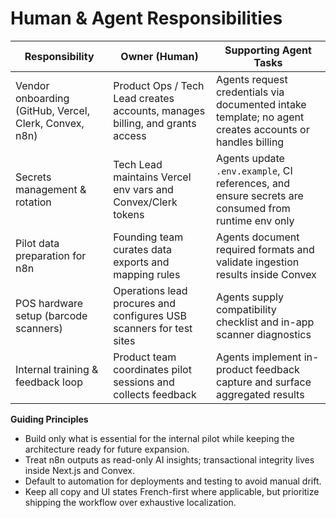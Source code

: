 # Human & Agent Responsibilities

| Responsibility | Owner (Human) | Supporting Agent Tasks |
| -------------- | ------------- | ---------------------- |
| Vendor onboarding (GitHub, Vercel, Clerk, Convex, n8n) | Product Ops / Tech Lead creates accounts, manages billing, and grants access | Agents request credentials via documented intake template; no agent creates accounts or handles billing |
| Secrets management & rotation | Tech Lead maintains Vercel env vars and Convex/Clerk tokens | Agents update `.env.example`, CI references, and ensure secrets are consumed from runtime env only |
| Pilot data preparation for n8n | Founding team curates data exports and mapping rules | Agents document required formats and validate ingestion results inside Convex |
| POS hardware setup (barcode scanners) | Operations lead procures and configures USB scanners for test sites | Agents supply compatibility checklist and in-app scanner diagnostics |
| Internal training & feedback loop | Product team coordinates pilot sessions and collects feedback | Agents implement in-product feedback capture and surface aggregated results |

**Guiding Principles**
- Build only what is essential for the internal pilot while keeping the architecture ready for future expansion.
- Treat n8n outputs as read-only AI insights; transactional integrity lives inside Next.js and Convex.
- Default to automation for deployments and testing to avoid manual drift.
- Keep all copy and UI states French-first where applicable, but prioritize shipping the workflow over exhaustive localization.
